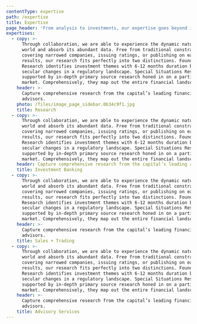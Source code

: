 ```yaml
---
contentType: expertise
path: /expertise
title: Expertise
page_header: 'From analysis to investments, our expertise goes beyond insights.'
expertises:
  - copy: >-
      Through collaboration, we are able to experience the dynamic nature of the
      world and absorb its abundant data. Free from traditional constraints of
      covering narrowed companies, issuing ratings, or publishing on earnings
      results, our research fits perfectly into two distinctions. Foundation
      Research identifies investment themes with 6-12 months duration based on
      secular changes in a regulatory landscape. Special Situations Research is
      supported by in-depth primary source research honed in on a particular
      market. Comprehensively, they map out the entire financial landscape.
    header: >-
      Capture comprehensive research from the capital’s leading financiers and
      advisors.
    photo: /files/image_page_sidebar.0b34c9f1.jpg
    title: Research
  - copy: >-
      Through collaboration, we are able to experience the dynamic nature of the
      world and absorb its abundant data. Free from traditional constraints of
      covering narrowed companies, issuing ratings, or publishing on earnings
      results, our research fits perfectly into two distinctions. Foundation
      Research identifies investment themes with 6-12 months duration based on
      secular changes in a regulatory landscape. Special Situations Research is
      supported by in-depth primary source research honed in on a particular
      market. Comprehensively, they map out the entire financial landscape.
    header: Capture comprehensive research from the capital’s leading advisors.
    title: Investment Banking
  - copy: >-
      Through collaboration, we are able to experience the dynamic nature of the
      world and absorb its abundant data. Free from traditional constraints of
      covering narrowed companies, issuing ratings, or publishing on earnings
      results, our research fits perfectly into two distinctions. Foundation
      Research identifies investment themes with 6-12 months duration based on
      secular changes in a regulatory landscape. Special Situations Research is
      supported by in-depth primary source research honed in on a particular
      market. Comprehensively, they map out the entire financial landscape.
    header: >-
      Capture comprehensive research from the capital’s leading financiers and
      advisors.
    title: Sales + Trading
  - copy: >-
      Through collaboration, we are able to experience the dynamic nature of the
      world and absorb its abundant data. Free from traditional constraints of
      covering narrowed companies, issuing ratings, or publishing on earnings
      results, our research fits perfectly into two distinctions. Foundation
      Research identifies investment themes with 6-12 months duration based on
      secular changes in a regulatory landscape. Special Situations Research is
      supported by in-depth primary source research honed in on a particular
      market. Comprehensively, they map out the entire financial landscape.
    header: >-
      Capture comprehensive research from the capital’s leading financiers and
      advisors.
    title: Advisory Services
---
```


